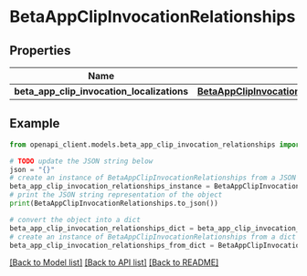 # BetaAppClipInvocationRelationships


## Properties

Name | Type | Description | Notes
------------ | ------------- | ------------- | -------------
**beta_app_clip_invocation_localizations** | [**BetaAppClipInvocationRelationshipsBetaAppClipInvocationLocalizations**](BetaAppClipInvocationRelationshipsBetaAppClipInvocationLocalizations.md) |  | [optional] 

## Example

```python
from openapi_client.models.beta_app_clip_invocation_relationships import BetaAppClipInvocationRelationships

# TODO update the JSON string below
json = "{}"
# create an instance of BetaAppClipInvocationRelationships from a JSON string
beta_app_clip_invocation_relationships_instance = BetaAppClipInvocationRelationships.from_json(json)
# print the JSON string representation of the object
print(BetaAppClipInvocationRelationships.to_json())

# convert the object into a dict
beta_app_clip_invocation_relationships_dict = beta_app_clip_invocation_relationships_instance.to_dict()
# create an instance of BetaAppClipInvocationRelationships from a dict
beta_app_clip_invocation_relationships_from_dict = BetaAppClipInvocationRelationships.from_dict(beta_app_clip_invocation_relationships_dict)
```
[[Back to Model list]](../README.md#documentation-for-models) [[Back to API list]](../README.md#documentation-for-api-endpoints) [[Back to README]](../README.md)


